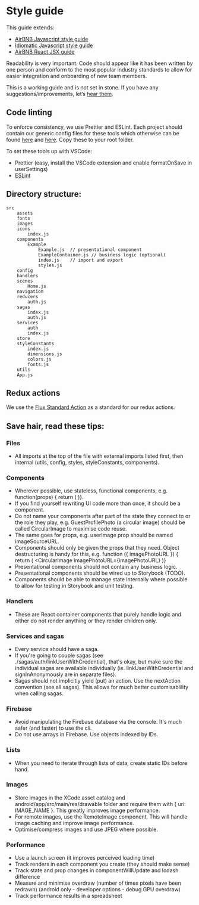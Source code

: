 # Style guide

This guide extends:

* [AirBNB Javascript style guide](https://github.com/airbnb/javascript)
* [Idiomatic Javascript style guide](https://github.com/rwaldron/idiomatic.js/)
* [AirBNB React JSX guide](https://github.com/airbnb/javascript/tree/master/react)

Readability is very important. Code should appear like it has been written by one person and conform to the most popular industry standards to allow for easier integration and onboarding of new team members.

This is a working guide and is not set in stone. If you have any suggestions/improvements, let’s [hear them](mailto:shaun@aux.co.za).

## Code linting

To enforce consistency, we use Prettier and ESLint. Each project should contain our generic config files for these tools which otherwise can be found [here](./.prettierrc) and [here](./.eslintrc.json). Copy these to your root folder.

To set these tools up with VSCode:

* Prettier (easy, install the VSCode extension and enable formatOnSave in userSettings)
* [ESLint](https://github.com/airbnb/javascript/issues/1589#issuecomment-344097023)

## Directory structure:

```
src
	assets
	fonts
	images
	icons
		index.js
	components
		Example
			Example.js	// presentational component
			ExampleContainer.js	// business logic (optional)
			index.js	// import and export
			styles.js
	config
	handlers
	scenes
		Home.js
	navigation
	reducers
		auth.js
	sagas
		index.js
		auth.js
	services
		auth
		index.js
	store
	styleConstants
		index.js
		dimensions.js
		colors.js
		fonts.js
	utils
	App.js
```

## Redux actions

We use the [Flux Standard Action](https://github.com/redux-utilities/flux-standard-action) as a standard for our redux actions.

## Save hair, read these tips:

### Files

* All imports at the top of the file with external imports listed first, then internal (utils, config, styles, styleConstants, components).

### Components

* Wherever possible, use stateless, functional components, e.g. function(props) { return ( <View /> )}.
* If you find yourself rewriting UI code more than once, it should be a component.
* Do not name your components after part of the state they connect to or the role they play, e.g. GuestProfilePhoto (a circular image) should be called CircularImage to maximise code reuse.
* The same goes for props, e.g. userImage prop should be named imageSourceURL.
* Components should only be given the props that they need. Object destructuring is handy for this, e.g. function ({ imagePhotoURL }) { return ( <CircularImage imagePhotoURL={imagePhotoURL} )}
* Presentational components should not contain any business logic.
* Presentational components should be wired up to Storybook (TODO).
* Components should be able to manage state internally where possible to allow for testing in Storybook and unit testing.

### Handlers

* These are React container components that purely handle logic and either do not render anything or they render children only.

### Services and sagas

* Every service should have a saga.
* If you're going to couple sagas (see ./sagas/auth/linkUserWithCredential), that's okay, but make sure the individual sagas are available individually (ie. linkUserWithCredential and signInAnonymously are in separate files).
* Sagas should not implicitly yield (put) an action. Use the nextAction convention (see all sagas). This allows for much better customisablility when calling sagas.

### Firebase

* Avoid manipulating the Firebase database via the console. It's much safer (and faster) to use the cli.
* Do not use arrays in Firebase. Use objects indexed by IDs.

### Lists

* When you need to iterate through lists of data, create static IDs before hand.

### Images

* Store images in the XCode asset catalog and android/app/src/main/res/drawable folder and require them with { uri: IMAGE_NAME }. This greatly improves image performance.
* For remote images, use the RemoteImage component. This will handle image caching and improve image performance.
* Optimise/compress images and use JPEG where possible.

### Performance

* Use a launch screen (it improves perceived loading time)
* Track renders in each component you create (they should make sense)
* Track state and prop changes in componentWillUpdate and lodash difference
* Measure and minimise overdraw (number of times pixels have been redrawn) (android only - developer options - debug GPU overdraw)
* Track performance results in a spreadsheet
